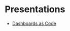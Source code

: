 # Presentations

- [Dashboards as Code](https://gitpitch.com/HarryEmartland/presentations/master?p=dashboards-as-code)